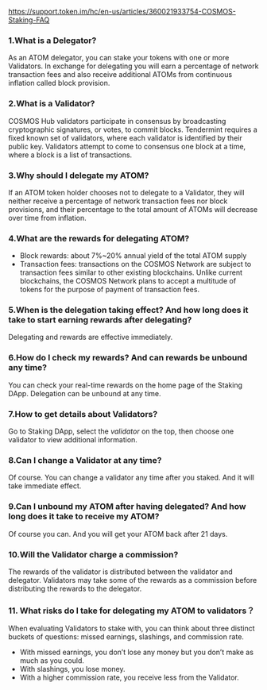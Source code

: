 https://support.token.im/hc/en-us/articles/360021933754-COSMOS-Staking-FAQ

### **1.What is a Delegator?**

As an ATOM delegator, you can stake your tokens with one or more Validators. In exchange for delegating you will earn a percentage of network transaction fees and also receive additional ATOMs from continuous inflation called block provision.

### **2.What is a Validator?**

COSMOS Hub validators participate in consensus by broadcasting cryptographic signatures, or votes, to commit blocks. Tendermint requires a fixed known set of validators, where each validator is identified by their public key. Validators attempt to come to consensus one block at a time, where a block is a list of transactions.

### **3.Why should I delegate my ATOM?**

If an ATOM token holder chooses not to delegate to a Validator, they will neither receive a percentage of network transaction fees nor block provisions, and their percentage to the total amount of ATOMs will decrease over time from inflation.

### **4.What are the rewards for delegating ATOM?**

-   Block rewards: about 7%~20% annual yield of the total ATOM supply
-   Transaction fees: transactions on the COSMOS Network are subject to transaction fees similar to other existing blockchains. Unlike current blockchains, the COSMOS Network plans to accept a multitude of tokens for the purpose of payment of transaction fees.

### **5.When is the delegation taking effect? And how long does it take to start earning rewards after delegating?**

Delegating and rewards are effective immediately.

### **6.How do I check my rewards? And can rewards be unbound any time?**

You can check your real-time rewards on the home page of the Staking DApp. Delegation can be unbound at any time.

### **7.How to get details about Validators?**

Go to Staking DApp, select the _validator_ on the top, then choose one validator to view additional information.

### **8.Can I change a Validator at any time?**

Of course. You can change a validator any time after you staked. And it will take immediate effect.

### **9.Can I unbound my ATOM after having delegated? And how long does it take to receive my ATOM?**

Of course you can. And you will get your ATOM back after 21 days.

### **10.Will the Validator charge a commission?**

The rewards of the validator is distributed between the validator and delegator. Validators may take some of the rewards as a commission before distributing the rewards to the delegator.

### **11\. What risks do I take for delegating my ATOM to validators？**

When evaluating Validators to stake with, you can think about three distinct buckets of questions: missed earnings, slashings, and commission rate.

-   With missed earnings, you don’t lose any money but you don’t make as much as you could.
-   With slashings, you lose money.
-   With a higher commission rate, you receive less from the Validator.